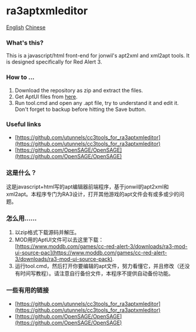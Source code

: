 # ra3aptxmleditor
[English](#whats-this)  [Chinese]()

### What's this?
This is a javascript/html front-end for jonwil's apt2xml and xml2apt tools. It is designed specifically for Red Alert 3.

### How to ...
1. Download the repository as zip and extract the files.
2. Get AptUI files from [here](https://www.moddb.com/games/cc-red-alert-3/downloads/ra3-mod-ui-source-pack).
3. Run tool.cmd and open any .apt file, try to understand it and edit it. Don't forget to backup before hitting the Save button.

### Useful links
- [https://github.com/utunnels/cc3tools_for_ra3aptxmleditor](https://github.com/utunnels/cc3tools_for_ra3aptxmleditor)
- [https://github.com/OpenSAGE/OpenSAGE](https://github.com/OpenSAGE/OpenSAGE)

### 这是什么？
这是javascript+html写的apt编辑器前端程序，基于jonwil的apt2xml和xml2apt。本程序专门为RA3设计，打开其他游戏的apt文件会有或多或少的问题。

### 怎么用……
1. 以zip格式下载源码并解压。
2. MOD用的AptUI文件可以去这里下载：[https://www.moddb.com/games/cc-red-alert-3/downloads/ra3-mod-ui-source-pac](https://www.moddb.com/games/cc-red-alert-3/downloads/ra3-mod-ui-source-pack).
3. 运行tool.cmd，然后打开你要编辑的apt文件，努力看懂它，并且修改（还没有时间写教程）。请注意自行备份文件，本程序不提供自动备份功能。

### 一些有用的链接
- [https://github.com/utunnels/cc3tools_for_ra3aptxmleditor](https://github.com/utunnels/cc3tools_for_ra3aptxmleditor)
- [https://github.com/OpenSAGE/OpenSAGE](https://github.com/OpenSAGE/OpenSAGE)

